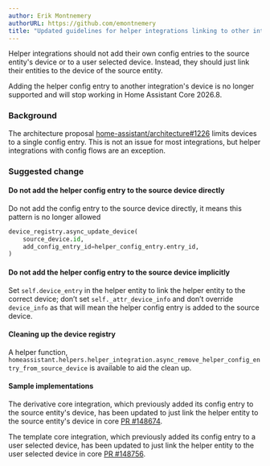 ```yaml
---
author: Erik Montnemery
authorURL: https://github.com/emontnemery
title: "Updated guidelines for helper integrations linking to other integration's device"
---
```


Helper integrations should not add their own config entries to the source entity's device or to a user selected device. Instead, they should just link their entities to the device of the source entity.

Adding the helper config entry to another integration's device is no longer supported and will stop working in Home Assistant Core 2026.8.

### Background

The architecture proposal [home-assistant/architecture#1226](https://github.com/home-assistant/architecture/discussions/1226) limits devices to a single config entry. This is not an issue for most integrations, but helper integrations with config flows are an exception.

### Suggested change

#### Do not add the helper config entry to the source device directly

Do not add the config entry to the source device directly, it means this pattern is no longer allowed
```py
device_registry.async_update_device(
    source_device.id,
    add_config_entry_id=helper_config_entry.entry_id,
)
```

#### Do not add the helper config entry to the source device implicitly

Set `self.device_entry` in the helper entity to link the helper entity to the correct device; don’t set `self._attr_device_info` and don’t override `device_info` as that will mean the helper config entry is added to the source device.

#### Cleaning up the device registry

A helper function, `homeassistant.helpers.helper_integration.async_remove_helper_config_entry_from_source_device` is available to aid the clean up.

#### Sample implementations

The derivative core integration, which previously added its config entry to the source entity's device, has been updated to just link the helper entity to the source entity's device in core [PR #148674](https://github.com/home-assistant/core/pull/148674).

The template core integration, which previously added its config entry to a user selected device, has been updated to just link the helper entity to the user selected device in core [PR #148756](https://github.com/home-assistant/core/pull/148756).
